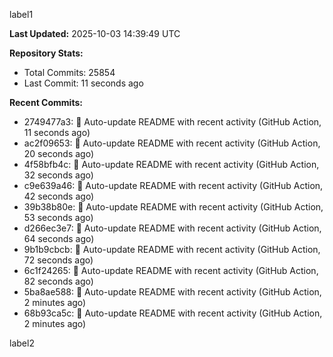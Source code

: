 
label1 
<!-- ACTIVITY_START -->
**Last Updated:** 2025-10-03 14:39:49 UTC

**Repository Stats:**
- Total Commits: 25854
- Last Commit: 11 seconds ago

**Recent Commits:**
- 2749477a3: 🤖 Auto-update README with recent activity (GitHub Action, 11 seconds ago)
- ac2f09653: 🤖 Auto-update README with recent activity (GitHub Action, 20 seconds ago)
- 4f58bfb4c: 🤖 Auto-update README with recent activity (GitHub Action, 32 seconds ago)
- c9e639a46: 🤖 Auto-update README with recent activity (GitHub Action, 42 seconds ago)
- 39b38b80e: 🤖 Auto-update README with recent activity (GitHub Action, 53 seconds ago)
- d266ec3e7: 🤖 Auto-update README with recent activity (GitHub Action, 64 seconds ago)
- 9b1b9cbcb: 🤖 Auto-update README with recent activity (GitHub Action, 72 seconds ago)
- 6c1f24265: 🤖 Auto-update README with recent activity (GitHub Action, 82 seconds ago)
- 5ba8ae588: 🤖 Auto-update README with recent activity (GitHub Action, 2 minutes ago)
- 68b93ca5c: 🤖 Auto-update README with recent activity (GitHub Action, 2 minutes ago)
<!-- ACTIVITY_END -->

label2
